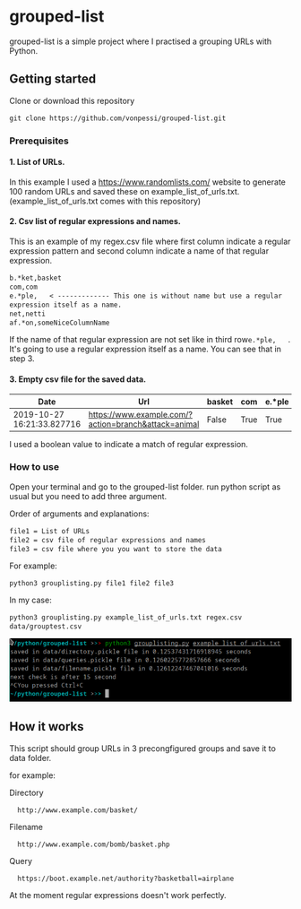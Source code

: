 # grouped-list
grouped-list is a simple project where I practised a grouping URLs with Python.
## Getting started
Clone or download this repository
```
git clone https://github.com/vonpessi/grouped-list.git
```
### Prerequisites

#### 1. List of URLs. 

In this example I used a https://www.randomlists.com/ website to generate 100 random URLs and saved these on example_list_of_urls.txt. (example_list_of_urls.txt comes with this repository)

#### 2. Csv list of regular expressions and names.

This is an example of my regex.csv file where first column indicate a regular expression pattern and second column indicate a name of that regular expression. 
```
b.*ket,basket
com,com
e.*ple,   < ------------- This one is without name but use a regular expression itself as a name.
net,netti
af.*on,someNiceColumnName
```
If the name of that regular expression are not set like in third row```e.*ple,   ```. It's going to use a regular expression itself as a name. You can see that in step 3.

#### 3. Empty csv file for the saved data.

|Date|Url|basket|com|e.*ple|netti|esimerkki|
|---|---|---|---|---|---|---|
|2019-10-27 16:21:33.827716|https://www.example.com/?action=branch&attack=animal|False|True|True|False|False|
I used a boolean value to indicate a match of regular expression.


### How to use
Open your terminal and go to the grouped-list folder.
run python script as usual but you need to add three argument.

Order of arguments and explanations:
```
file1 = List of URLs
file2 = csv file of regular expressions and names
file3 = csv file where you you want to store the data
```
For example:
```
python3 grouplisting.py file1 file2 file3
```
In my case:
```
python3 grouplisting.py example_list_of_urls.txt regex.csv data/grouptest.csv
```
![alt text](https://github.com/vonpessi/grouped-list/blob/master/screenshot.png)
## How it works
This script should group URLs in 3 precongfigured groups and save it to data folder.

for example:

Directory
```
  http://www.example.com/basket/
  ```
Filename
```
  http://www.example.com/bomb/basket.php
  ```
Query
```
  https://boot.example.net/authority?basketball=airplane
```
At the moment regular expressions doesn't work perfectly.
